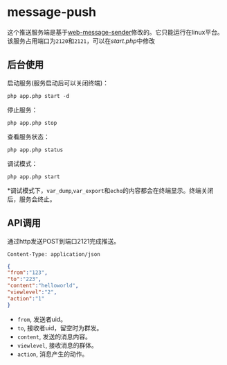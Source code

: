 # message-push
这个推送服务端是基于[web-message-sender](https://github.com/walkor/web-msg-sender)修改的。它只能运行在linux平台。
该服务占用端口为`2120`和`2121`，可以在*start.php*中修改

## 后台使用

启动服务(服务启动后可以关闭终端)：
```shell
php app.php start -d
```
停止服务：
```shell
php app.php stop
```
查看服务状态：
```shell
php app.php status
```
调试模式：
```shell
php app.php start
```
*调试模式下，`var_dump`,`var_export`和`echo`的内容都会在终端显示。终端关闭后，服务会终止。


## API调用

通过http发送POST到端口2121完成推送。

`Content-Type: application/json`
```json
{
"from":"123", 
"to":"223",
"content":"helloworld",
"viewlevel":"2",
"action":"1"
}
```

* `from`, 发送者uid。
* `to`, 接收者uid，留空时为群发。
* `content`, 发送的消息内容。
* `viewlevel`, 接收消息的群体。
* `action`, 消息产生的动作。
